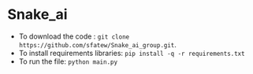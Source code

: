 # Snake_ai




* To download the code : `git clone https://github.com/sfatew/Snake_ai_group.git`.
* To install requirements libraries: `pip install -q -r requirements.txt`
* To run the file: `python main.py`
